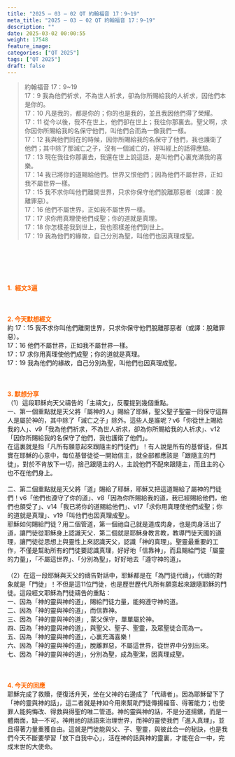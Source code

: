 ```yaml
---
title: "2025 – 03 – 02 QT 約翰福音 17：9~19"
meta_title: "2025 – 03 – 02 QT 約翰福音 17：9~19"
description: ""
date: 2025-03-02 00:00:55
weight: 17548
feature_image: 
categories: ["QT 2025"]
tags: ["QT 2025"]
draft: false
---
```


<blockquote>約翰福音 17：9~19<br />
17：9 我為他們祈求，不為世人祈求，卻為你所賜給我的人祈求，因他們本是你的。<br />
17：10 凡是我的，都是你的；你的也是我的，並且我因他們得了榮耀。<br />
17：11 從今以後，我不在世上，他們卻在世上；我往你那裏去。聖父啊，求你因你所賜給我的名保守他們，叫他們合而為一像我們一樣。<br />
17：12 我與他們同在的時候，因你所賜給我的名保守了他們，我也護衛了他們；其中除了那滅亡之子，沒有一個滅亡的，好叫經上的話得應驗。<br />
17：13 現在我往你那裏去，我還在世上說這話，是叫他們心裏充滿我的喜樂。<br />
17：14 我已將你的道賜給他們。世界又恨他們；因為他們不屬世界，正如我不屬世界一樣。<br />
17：15 我不求你叫他們離開世界，只求你保守他們脫離那惡者（或譯：脫離罪惡）。<br />
17：16 他們不屬世界，正如我不屬世界一樣。<br />
17：17 求你用真理使他們成聖；你的道就是真理。<br />
17：18 你怎樣差我到世上，我也照樣差他們到世上。<br />
17：19 我為他們的緣故，自己分別為聖，叫他們也因真理成聖。</blockquote><br />
&nbsp;<br />
<br />
&nbsp;<br />
<br />
<span style="color: #ff6600;" data-darkreader-inline-color=""><strong>1.  經文3遍</strong></span><br />
<br />
&nbsp;<br />
<br />
<span style="color: #ff6600;" data-darkreader-inline-color=""><strong>2. 今天默想經文<br />
</strong></span>約 17：15 我不求你叫他們離開世界，只求你保守他們脫離那惡者（或譯：脫離罪惡）。<br />
17：16 他們不屬世界，正如我不屬世界一樣。<br />
17：17 求你用真理使他們成聖；你的道就是真理。<br />
17：19 我為他們的緣故，自己分別為聖，叫他們也因真理成聖。<br />
<br />
&nbsp;<br />
<br />
<strong><span style="color: #ff6600;" data-darkreader-inline-color="">3. 默想分享<br />
</span></strong>（1）這段耶穌向天父禱告的「主禱文」，反覆提到幾個重點。<br />
一、第一個重點就是天父將「屬神的人」賜給了耶穌，聖父聖子聖靈一同保守這群人是屬於神的，其中除了「滅亡之子」除外。這些人是誰呢？v6「你從世上賜給我的人」、v9「我為他們祈求，不為世人祈求，卻為你所賜給我的人祈求」、v12「因你所賜給我的名保守了他們，我也護衛了他們」。<br />
在這裏就是指「凡所有願意起來跟隨主的門徒們」！有人說是所有的基督徒，但其實在耶穌的心意中，每位基督徒從一開始信主，就全部都應該是「跟隨主的門徒」。對於不肯放下一切，捨己跟隨主的人，主說他們不配來跟隨主，而且主的心也不在他們身上。<br />
<br />
二、第二個重點就是天父將「道」賜給了耶穌，耶穌又把這道賜給了屬神的門徒們！v6「他們也遵守了你的道」、v8「因為你所賜給我的道，我已經賜給他們，他們也領受了」、v14「我已將你的道賜給他們」、v17「求你用真理使他們成聖；你的道就是真理」、v19「叫他們也因真理成聖」。<br />
耶穌如何賜給門徒？用二個管道，第一個祂自己就是道成肉身，也是肉身活出了道，讓門徒從耶穌身上認識天父．第二個就是耶穌身教言教，教導門徒天國的道理，讓門徒從思想上與靈性上來認識天父，認識「神的真理」。聖靈最重要的工作，不僅是幫助所有的門徒要認識真理，好好地「信靠神」，而且賜給門徒「屬靈的力量」，「不屬這世界」、「分別為聖」，好好地去「遵守神的道」。<br />
<br />
（2）在這一段耶穌與天父的禱告對話中，耶穌都是在「為門徒代禱」，代禱的對象就是「門徒」！不但是這11位門徒，也是歷世歷代凡所有願意起來跟隨耶穌的門徒。這段經文耶穌為門徒禱告的重點：<br />
一、因為「神的靈與神的道」，賜給門徒力量，能夠遵守神的道。<br />
二、因為「神的靈與神的道」，而信靠神。<br />
三、因為「神的靈與神的道」, 蒙父保守，單單屬於神。<br />
四、因為「神的靈與神的道」，與聖父、聖子、聖靈，及眾聖徒合而為一。<br />
五、因為「神的靈與神的道」，心裏充滿喜樂！<br />
六、因為「神的靈與神的道」，脫離罪惡，不屬這世界，從世界中分別出來。<br />
七、因為「神的靈與神的道」，分別為聖，成為聖潔，因真理成聖。<br />
<br />
&nbsp;<br />
<br />
<strong style="font-size: inherit;"><span style="color: #ff6600;" data-darkreader-inline-color="">4. 今天的回應<br />
</span></strong>耶穌完成了救贖，便復活升天，坐在父神的右邊成了「代禱者」。因為耶穌留下了「神的靈與神的話」，這二者就是神如今用來幫助門徒傳揚福音、得著能力；也使罪人能夠悔改、得救與得聖的唯二管道。神的靈與神的話，不是分道揚鑣，而是一體兩面，缺一不可。神用祂的話語來治理世界，而神的靈使我們「進入真理」，並且得著力量重獲自由。這就是門徒能與父、子、聖靈，與彼此合一的秘訣，也是我們今天不斷要學習「放下自我中心」，活在神的話與神的靈裏，才能在合一中，完成末世的大使命。<br />
<br />
&nbsp;
        